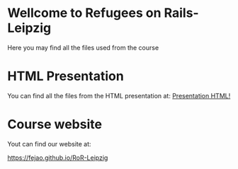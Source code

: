 # Wellcome to  Refugees on Rails-Leipzig

Here you may find all the files used from the course

# HTML Presentation

You can find all the files from the HTML presentation at: [Presentation HTML!](01_HTML_Presentation/README.md)

# Course website
Yout can find our website at:

https://fejao.github.io/RoR-Leipzig
